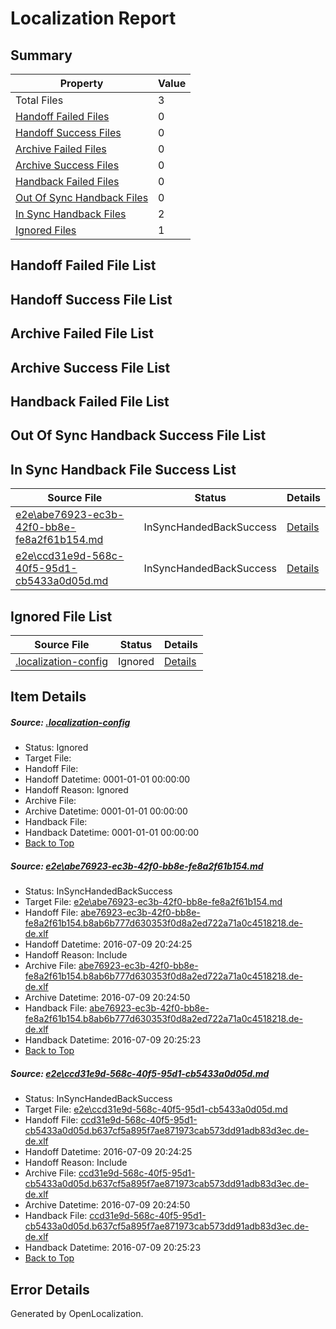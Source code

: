 # <a name='report-top'></a> Localization Report

## Summary
 Property | Value 
 -------- | ----- 
 Total Files | 3
[ Handoff Failed Files ](#handoff-failed-list)| 0
[ Handoff Success Files ](#handoff-success-list)| 0
[ Archive Failed Files ](#archive-failed-list)| 0
[ Archive Success Files ](#archive-success-list)| 0
[ Handback Failed Files ](#handback-failed-list)| 0
[ Out Of Sync Handback Files ](#outofsync-handback-success-list)| 0
[ In Sync Handback Files ](#insync-handback-success-list)| 2
[ Ignored Files ](#ignored-list)| 1

## <a name='handoff-failed-list'></a> Handoff Failed File List

## <a name='handoff-success-list'></a> Handoff Success File List

## <a name='archive-failed-list'></a> Archive Failed File List

## <a name='archive-success-list'></a> Archive Success File List

## <a name='handback-failed-list'></a> Handback Failed File List

## <a name='outofsync-handback-success-list'></a> Out Of Sync Handback Success File List

## <a name='insync-handback-success-list'></a> In Sync Handback File Success List
 Source File | Status | Details 
 ----------- | ------ | ------- 
 [e2e\abe76923-ec3b-42f0-bb8e-fe8a2f61b154.md](https://github.com/OpenLocalizationTestOrg/oltest/blob/9dc1daac74f5a6701ed752783bbf736014e2c825/e2e/abe76923-ec3b-42f0-bb8e-fe8a2f61b154.md) | InSyncHandedBackSuccess | [Details](#fd9fc7aaf343ffb119ed636185ca17cbea5c29ac1)
 [e2e\ccd31e9d-568c-40f5-95d1-cb5433a0d05d.md](https://github.com/OpenLocalizationTestOrg/oltest/blob/9dc1daac74f5a6701ed752783bbf736014e2c825/e2e/ccd31e9d-568c-40f5-95d1-cb5433a0d05d.md) | InSyncHandedBackSuccess | [Details](#72b5ec23f218b308654bff3fbc3d9aedcd441ad42)

## <a name='ignored-list'></a> Ignored File List
 Source File | Status | Details 
 ----------- | ------ | ------- 
 [.localization-config](https://github.com/OpenLocalizationTestOrg/oltest/blob/9dc1daac74f5a6701ed752783bbf736014e2c825/.localization-config) | Ignored | [Details](#3d4f252ac210baf56311d7e97dcc2db10974dbd20)

## Item Details
##### <a name='3d4f252ac210baf56311d7e97dcc2db10974dbd20'></a> Source: [.localization-config](https://github.com/OpenLocalizationTestOrg/oltest/blob/9dc1daac74f5a6701ed752783bbf736014e2c825/.localization-config)
* Status: Ignored
* Target File: 
* Handoff File: 
* Handoff Datetime: 0001-01-01 00:00:00
* Handoff Reason: Ignored
* Archive File: 
* Archive Datetime: 0001-01-01 00:00:00
* Handback File: 
* Handback Datetime: 0001-01-01 00:00:00
* [Back to Top](#report-top)

##### <a name='fd9fc7aaf343ffb119ed636185ca17cbea5c29ac1'></a> Source: [e2e\abe76923-ec3b-42f0-bb8e-fe8a2f61b154.md](https://github.com/OpenLocalizationTestOrg/oltest/blob/9dc1daac74f5a6701ed752783bbf736014e2c825/e2e/abe76923-ec3b-42f0-bb8e-fe8a2f61b154.md)
* Status: InSyncHandedBackSuccess
* Target File: [e2e\abe76923-ec3b-42f0-bb8e-fe8a2f61b154.md](https://github.com/OpenLocalizationTestOrg/oltest-dede-fly/blob/c307b125de101764f28f869b31f452310afa2933/e2e/abe76923-ec3b-42f0-bb8e-fe8a2f61b154.md)
* Handoff File: [abe76923-ec3b-42f0-bb8e-fe8a2f61b154.b8ab6b777d630353f0d8a2ed722a71a0c4518218.de-de.xlf](https://github.com/OpenLocalizationTestOrg/olhandoff-e2e/blob/a7b94e260011f483f1ae31991d6ba626a41f0d67/ol-handoff/OpenLocalizationTestOrg/oltest-dede-fly/ci/ht/abe76923-ec3b-42f0-bb8e-fe8a2f61b154.b8ab6b777d630353f0d8a2ed722a71a0c4518218.de-de.xlf)
* Handoff Datetime: 2016-07-09 20:24:25
* Handoff Reason: Include
* Archive File: [abe76923-ec3b-42f0-bb8e-fe8a2f61b154.b8ab6b777d630353f0d8a2ed722a71a0c4518218.de-de.xlf](https://github.com/OpenLocalizationTestOrg/olhandoff-e2e/blob/e7ac4cd24e55f0fe1586dc54d685e97c976485be/ol-archive/OpenLocalizationTestOrg/oltest-dede-fly/ci/ht/abe76923-ec3b-42f0-bb8e-fe8a2f61b154.b8ab6b777d630353f0d8a2ed722a71a0c4518218.de-de.xlf)
* Archive Datetime: 2016-07-09 20:24:50
* Handback File: [abe76923-ec3b-42f0-bb8e-fe8a2f61b154.b8ab6b777d630353f0d8a2ed722a71a0c4518218.de-de.xlf](https://github.com/OpenLocalizationTestOrg/olhandback-e2e/blob/f214c8ab056f374a229634bfb17eaac71b6c8a30/ol-handback/OpenLocalizationTestOrg/oltest-dede-fly/ci/ht/abe76923-ec3b-42f0-bb8e-fe8a2f61b154.b8ab6b777d630353f0d8a2ed722a71a0c4518218.de-de.xlf)
* Handback Datetime: 2016-07-09 20:25:23
* [Back to Top](#report-top)

##### <a name='72b5ec23f218b308654bff3fbc3d9aedcd441ad42'></a> Source: [e2e\ccd31e9d-568c-40f5-95d1-cb5433a0d05d.md](https://github.com/OpenLocalizationTestOrg/oltest/blob/9dc1daac74f5a6701ed752783bbf736014e2c825/e2e/ccd31e9d-568c-40f5-95d1-cb5433a0d05d.md)
* Status: InSyncHandedBackSuccess
* Target File: [e2e\ccd31e9d-568c-40f5-95d1-cb5433a0d05d.md](https://github.com/OpenLocalizationTestOrg/oltest-dede-fly/blob/c307b125de101764f28f869b31f452310afa2933/e2e/ccd31e9d-568c-40f5-95d1-cb5433a0d05d.md)
* Handoff File: [ccd31e9d-568c-40f5-95d1-cb5433a0d05d.b637cf5a895f7ae871973cab573dd91adb83d3ec.de-de.xlf](https://github.com/OpenLocalizationTestOrg/olhandoff-e2e/blob/a7b94e260011f483f1ae31991d6ba626a41f0d67/ol-handoff/OpenLocalizationTestOrg/oltest-dede-fly/ci/ht/ccd31e9d-568c-40f5-95d1-cb5433a0d05d.b637cf5a895f7ae871973cab573dd91adb83d3ec.de-de.xlf)
* Handoff Datetime: 2016-07-09 20:24:25
* Handoff Reason: Include
* Archive File: [ccd31e9d-568c-40f5-95d1-cb5433a0d05d.b637cf5a895f7ae871973cab573dd91adb83d3ec.de-de.xlf](https://github.com/OpenLocalizationTestOrg/olhandoff-e2e/blob/e7ac4cd24e55f0fe1586dc54d685e97c976485be/ol-archive/OpenLocalizationTestOrg/oltest-dede-fly/ci/ht/ccd31e9d-568c-40f5-95d1-cb5433a0d05d.b637cf5a895f7ae871973cab573dd91adb83d3ec.de-de.xlf)
* Archive Datetime: 2016-07-09 20:24:50
* Handback File: [ccd31e9d-568c-40f5-95d1-cb5433a0d05d.b637cf5a895f7ae871973cab573dd91adb83d3ec.de-de.xlf](https://github.com/OpenLocalizationTestOrg/olhandback-e2e/blob/f214c8ab056f374a229634bfb17eaac71b6c8a30/ol-handback/OpenLocalizationTestOrg/oltest-dede-fly/ci/ht/ccd31e9d-568c-40f5-95d1-cb5433a0d05d.b637cf5a895f7ae871973cab573dd91adb83d3ec.de-de.xlf)
* Handback Datetime: 2016-07-09 20:25:23
* [Back to Top](#report-top)


## Error Details

Generated by OpenLocalization.
